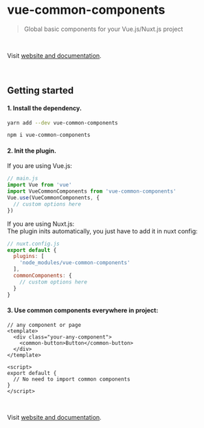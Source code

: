 # vue-common-components

> Global basic components for your Vue.js/Nuxt.js project

&nbsp;  

Visit [website and documentation](https://gkshi.github.io/vue-common-components/).

&nbsp;  

## Getting started

#### 1. Install the dependency.

```bash
yarn add --dev vue-common-components
```

```bash
npm i vue-common-components
```

#### 2. Init the plugin.

If you are using Vue.js:
```javascript
// main.js
import Vue from 'vue'
import VueCommonComponents from 'vue-common-components'
Vue.use(VueCommonComponents, {
  // custom options here
})
```

If you are using Nuxt.js:  
The plugin inits automatically, you just have to add it in nuxt config:

```javascript
// nuxt.config.js
export default {
  plugins: [
    'node_modules/vue-common-components'
  ],
  commonComponents: {
    // custom options here
  }
}
```

#### 3. Use common components everywhere in project:

```vue
// any component or page
<template>
  <div class="your-any-component">
    <common-button>Button</common-button>
  </div>
</template>

<script>
export default {
  // No need to import common components
}
</script>
```

&nbsp;  

Visit [website and documentation](https://gkshi.github.io/vue-common-components/).

&nbsp;  
